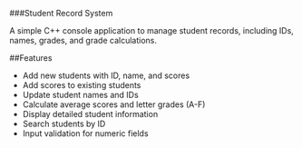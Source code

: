 ###Student Record System

A simple C++ console application to manage student records, including IDs, names, grades, and grade calculations.

##Features

- Add new students with ID, name, and scores
- Add scores to existing students
- Update student names and IDs
- Calculate average scores and letter grades (A-F)
- Display detailed student information
- Search students by ID
- Input validation for numeric fields
